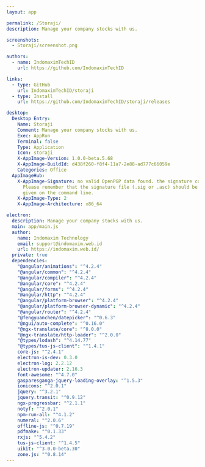 ```yaml
---
layout: app

permalink: /Storaji/
description: Manage your company stocks with us.

screenshots:
  - Storaji/screenshot.png

authors:
  - name: IndomaximTechID
    url: https://github.com/IndomaximTechID

links:
  - type: GitHub
    url: IndomaximTechID/storaji
  - type: Install
    url: https://github.com/IndomaximTechID/storaji/releases

desktop:
  Desktop Entry:
    Name: Storaji
    Comment: Manage your company stocks with us.
    Exec: AppRun
    Terminal: false
    Type: Application
    Icon: storaji
    X-AppImage-Version: 1.0.0-beta.5.68
    X-AppImage-BuildId: d438f260-f8f4-11a7-2e88-ad777c66059e
    Categories: Office
  AppImageHub:
    X-AppImage-Signature: no valid OpenPGP data found. the signature could not be verified.
      Please remember that the signature file (.sig or .asc) should be the first file
      given on the command line.
    X-AppImage-Type: 2
    X-AppImage-Architecture: x86_64

electron:
  description: Manage your company stocks with us.
  main: app/main.js
  author:
    name: Indomaxim Technology
    email: support@indomaxim.web.id
    url: https://indomaxim.web.id/
  private: true
  dependencies:
    "@angular/animations": "^4.2.4"
    "@angular/common": "^4.2.4"
    "@angular/compiler": "^4.2.4"
    "@angular/core": "^4.2.4"
    "@angular/forms": "^4.2.4"
    "@angular/http": "^4.2.4"
    "@angular/platform-browser": "^4.2.4"
    "@angular/platform-browser-dynamic": "^4.2.4"
    "@angular/router": "^4.2.4"
    "@fengyuanchen/datepicker": "^0.6.3"
    "@ngui/auto-complete": "^0.16.0"
    "@ngx-translate/core": "^8.0.0"
    "@ngx-translate/http-loader": "^2.0.0"
    "@types/lodash": "^4.14.77"
    "@types/tus-js-client": "^1.4.1"
    core-js: "^2.4.1"
    electron-is-dev: 0.3.0
    electron-log: 2.2.12
    electron-updater: 2.16.3
    font-awesome: "^4.7.0"
    gasparesganga-jquery-loading-overlay: "^1.5.3"
    ionicons: "^2.0.1"
    jquery: "^3.2.1"
    jquery.transit: "^0.9.12"
    ngx-progressbar: "^2.1.1"
    notyf: "^2.0.1"
    npm-run-all: "^4.1.2"
    numeral: "^2.0.6"
    offline-js: "^0.7.19"
    pdfmake: "^0.1.33"
    rxjs: "^5.4.2"
    tus-js-client: "^1.4.5"
    uikit: "^3.0.0-beta.30"
    zone.js: "^0.8.14"
---
```

